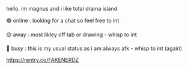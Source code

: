 hello. im magnus and i like total drama island

🟢 online : looking for a chat so feel free to int 

🟡 away : most likley off tab or drawing - whisp to int 

🔴 busy : this is my usual status as i am always afk - whisp to int (again)

https://rentry.co/FAKENERDZ
<!---
FAKENERDZ/FAKENERDZ is a ✨ special ✨ repository because its `README.md` (this file) appears on your GitHub profile.
You can click the Preview link to take a look at your changes.
--->
